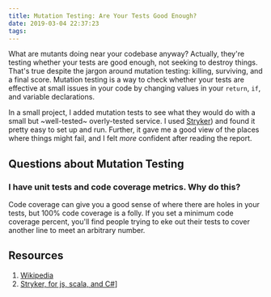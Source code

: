 ```yaml
---
title: Mutation Testing: Are Your Tests Good Enough?
date: 2019-03-04 22:37:23
tags:
---
```

What are mutants doing near your codebase anyway? Actually, they're testing whether your tests are good enough, not seeking to destroy things. That's true despite the jargon around mutation testing: killing, surviving, and a final score. Mutation testing is a way to check whether your tests are effective at small issues in your code by changing values in your `return`, `if`, and variable declarations.

In a small project, I added mutation tests to see what they would do with a small but ~well-tested~ overly-tested service. I used [Stryker](https://stryker-mutator.io/)) and found it pretty easy to set up and run. Further, it gave me a good view of the places where things might fail, and I felt _more_ confident after reading the report.

## Questions about Mutation Testing

### I have unit tests and code coverage metrics. Why do this?
Code coverage can give you a good sense of where there are holes in your tests, but 100% code coverage is a folly. If you set a minimum code coverage percent, you'll find people trying to eke out their tests to cover another line to meet an arbitrary number.

## Resources
1. [Wikipedia](https://en.wikipedia.org/wiki/Mutation_testing)
1. [Stryker, for js, scala, and C#](https://stryker-mutator.io/)]